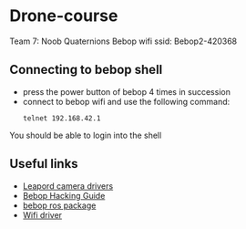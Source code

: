 # Drone-course
Team 7: Noob Quaternions
Bebop wifi ssid: Bebop2-420368

## Connecting to bebop shell
* press the power button of bebop 4 times in succession
* connect to bebop wifi and use the following command:
  ```
  telnet 192.168.42.1
  ```

You should be able to login into the shell
## Useful links
* [Leapord camera drivers](https://github.com/chahatdeep/ubuntu-for-robotics/tree/master/Drivers)
* [Bebop Hacking Guide](http://fargesportfolio.com/wp-content/uploads/2018/01/BeebopHackingGuide1_7_2.pdf)
* [bebop ros package](https://bebop-autonomy.readthedocs.io/en/latest/installation.html)
* [Wifi driver](https://github.com/chahatdeep/rtl8812au-wifi-driver
)
